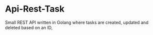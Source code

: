 # Api-Rest-Task
Small REST API written in Golang where tasks are created, updated and deleted based on an ID,
